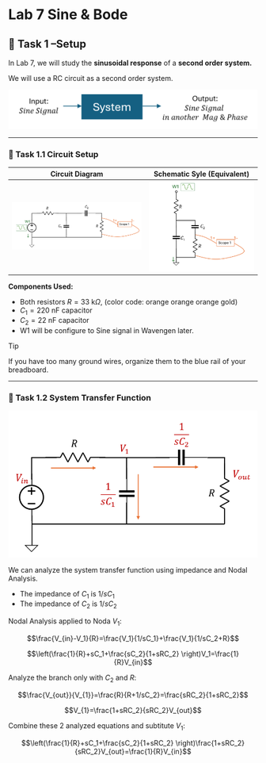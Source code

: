 # Lab 7 Sine & Bode

## :dart: Task 1 –Setup


In Lab 7, we will study the **sinusoidal response** of a **second order system.**

We will use a RC circuit as a second order system.

<img src="Pic/systemview.png" width="600"> 

---
### 📌 Task 1.1 Circuit Setup

| **Circuit Diagram** | **Schematic Syle (Equivalent)** |
|---------------------|------------------------------|
| <img src="Pic/RC1.png" width="400"> | <img src="Pic/RC2.png" width="300"> |

**Components Used:**
- Both resistors $R = 33~\mathrm{k}\Omega$, (color code: orange orange orange gold)
- $C_1 = 220~\mathrm{nF}$ capacitor
- $C_2 = 22~\mathrm{nF}$ capacitor
- W1 will be configure to Sine signal in Wavengen later.
  
> [!TIP]
> If you have too many ground wires, organize them to the blue rail of your breadboard.

---
### 📌 Task 1.2 System Transfer Function

<img src="Pic/nodal_imp.png" width="600"> 

We can analyze the system transfer function using impedance and Nodal Analysis.

- The impedance of $C_1$ is $1/sC_1$
- The impedance of $C_2$ is $1/sC_2$

Nodal Analysis applied to Noda $V_1$:

$$\frac{V_{in}-V_1}{R}=\frac{V_1}{1/sC_1}+\frac{V_1}{1/sC_2+R}$$

$$\left(\frac{1}{R}+sC_1+\frac{sC_2}{1+sRC_2} \right)V_1=\frac{1}{R}V_{in}$$

Analyze the branch only with $C_2$ and $R$:

$$\frac{V_{out}}{V_{1}}=\frac{R}{R+1/sC_2}=\frac{sRC_2}{1+sRC_2}$$

$$V_{1}=\frac{1+sRC_2}{sRC_2}V_{out}$$

Combine these 2 analyzed equations and subtitute $V_1$:

$$\left(\frac{1}{R}+sC_1+\frac{sC_2}{1+sRC_2} \right)\frac{1+sRC_2}{sRC_2}V_{out}=\frac{1}{R}V_{in}$$



